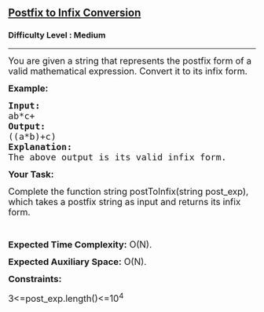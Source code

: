 <h2><a href="https://www.geeksforgeeks.org/problems/postfix-to-infix-conversion/1?utm_source=geeksforgeeks&utm_medium=ml_article_practice_tab&utm_campaign=article_practice_tab">Postfix to Infix Conversion</a></h2><h3>Difficulty Level : Medium</h3><hr><div class="problems_problem_content__Xm_eO"><p dir="ltr"><span style="font-size:18px">You are given a string that represents the postfix form of a valid mathematical expression. Convert it to its infix form.</span></p>

<p dir="ltr"><span style="font-size:18px"><strong>Example:</strong></span></p>

<pre><span style="font-size:18px"><strong>Input:
</strong>ab*c+ 
<strong>Output: </strong>
((a*b)+c)
<strong>Explanation: </strong>
The above output is its valid infix form.
</span></pre>

<p dir="ltr"><span style="font-size:18px"><strong>Your Task:</strong></span></p>

<p dir="ltr"><span style="font-size:18px">Complete the function string postToInfix(string post_exp), which takes a postfix string as input and returns its infix form.</span></p>

<p dir="ltr">&nbsp;</p>

<p dir="ltr"><span style="font-size:18px"><strong>Expected Time Complexity:</strong> O(N).</span></p>

<p dir="ltr"><span style="font-size:18px"><strong>Expected Auxiliary Space:</strong> O(N).</span></p>

<p dir="ltr"><span style="font-size:18px"><strong>Constraints:</strong></span></p>

<p dir="ltr"><span style="font-size:18px">3&lt;=post_exp.length()&lt;=10<sup>4</sup></span></p>
</div>